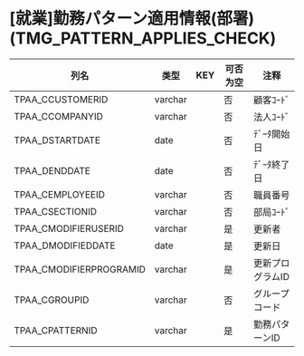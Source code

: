 # [就業]勤務パターン適用情報(部署)(TMG_PATTERN_APPLIES_CHECK)
| 列名   | 类型   | KEY  | 可否为空 | 注释   |
| ---- | ---- | ---- | ---- | ---- |
|TPAA_CCUSTOMERID|varchar||否|顧客ｺｰﾄﾞ|
|TPAA_CCOMPANYID|varchar||否|法人ｺｰﾄﾞ|
|TPAA_DSTARTDATE|date||否|ﾃﾞｰﾀ開始日|
|TPAA_DENDDATE|date||否|ﾃﾞｰﾀ終了日|
|TPAA_CEMPLOYEEID|varchar||否|職員番号|
|TPAA_CSECTIONID|varchar||否|部局ｺｰﾄﾞ|
|TPAA_CMODIFIERUSERID|varchar||是|更新者|
|TPAA_DMODIFIEDDATE|date||是|更新日|
|TPAA_CMODIFIERPROGRAMID|varchar||是|更新プログラムID|
|TPAA_CGROUPID|varchar||否|グループコード|
|TPAA_CPATTERNID|varchar||是|勤務パターンID|
